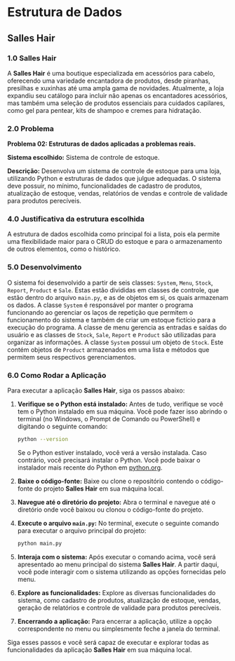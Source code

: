 # Estrutura de Dados

## Salles Hair

### 1.0 Salles Hair

A **Salles Hair** é uma boutique especializada em acessórios para cabelo, oferecendo uma variedade encantadora de produtos, desde piranhas, presilhas e xuxinhas até uma ampla gama de novidades. Atualmente, a loja expandiu seu catálogo para incluir não apenas os encantadores acessórios, mas também uma seleção de produtos essenciais para cuidados capilares, como gel para pentear, kits de shampoo e cremes para hidratação.

### 2.0 Problema

**Problema 02: Estruturas de dados aplicadas a problemas reais.**

**Sistema escolhido:** Sistema de controle de estoque.

**Descrição:** Desenvolva um sistema de controle de estoque para uma loja, utilizando Python e estruturas de dados que julgue adequadas. O sistema deve possuir, no mínimo, funcionalidades de cadastro de produtos, atualização de estoque, vendas, relatórios de vendas e controle de validade para produtos perecíveis.

### 4.0 Justificativa da estrutura escolhida

A estrutura de dados escolhida como principal foi a lista, pois ela permite uma flexibilidade maior para o CRUD do estoque e para o armazenamento de outros elementos, como o histórico.

### 5.0 Desenvolvimento

O sistema foi desenvolvido a partir de seis classes: `System`, `Menu`, `Stock`, `Report`, `Product` e `Sale`. Estas estão divididas em classes de controle, que estão dentro do arquivo `main.py`, e as de objetos em si, os quais armazenam os dados. A classe `System` é responsável por manter o programa funcionando ao gerenciar os laços de repetição que permitem o funcionamento do sistema e também de criar um estoque fictício para a execução do programa. A classe de menu gerencia as entradas e saídas do usuário e as classes de `Stock`, `Sale`, `Report` e `Product` são utilizadas para organizar as informações. A classe `System` possui um objeto de `Stock`. Este contém objetos de `Product` armazenados em uma lista e métodos que permitem seus respectivos gerenciamentos.

### 6.0 Como Rodar a Aplicação

Para executar a aplicação **Salles Hair**, siga os passos abaixo:

1. **Verifique se o Python está instalado:** Antes de tudo, verifique se você tem o Python instalado em sua máquina. Você pode fazer isso abrindo o terminal (no Windows, o Prompt de Comando ou PowerShell) e digitando o seguinte comando:

    ```bash
    python --version
    ```

    Se o Python estiver instalado, você verá a versão instalada. Caso contrário, você precisará instalar o Python. Você pode baixar o instalador mais recente do Python em [python.org](https://www.python.org/downloads/).

2. **Baixe o código-fonte:** Baixe ou clone o repositório contendo o código-fonte do projeto **Salles Hair** em sua máquina local.

3. **Navegue até o diretório do projeto:** Abra o terminal e navegue até o diretório onde você baixou ou clonou o código-fonte do projeto.

4. **Execute o arquivo `main.py`:** No terminal, execute o seguinte comando para executar o arquivo principal do projeto:

    ```bash
    python main.py
    ```

5. **Interaja com o sistema:** Após executar o comando acima, você será apresentado ao menu principal do sistema **Salles Hair**. A partir daqui, você pode interagir com o sistema utilizando as opções fornecidas pelo menu.

6. **Explore as funcionalidades:** Explore as diversas funcionalidades do sistema, como cadastro de produtos, atualização de estoque, vendas, geração de relatórios e controle de validade para produtos perecíveis.

7. **Encerrando a aplicação:** Para encerrar a aplicação, utilize a opção correspondente no menu ou simplesmente feche a janela do terminal.

Siga esses passos e você será capaz de executar e explorar todas as funcionalidades da aplicação **Salles Hair** em sua máquina local.
